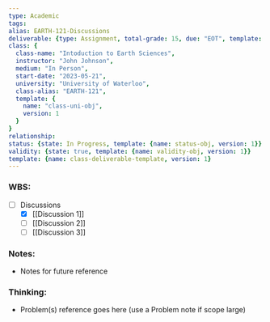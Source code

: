 ```yaml
---
type: Academic
tags: 
alias: EARTH-121-Discussions
deliverable: {type: Assignment, total-grade: 15, due: "EOT", template: {name: aggregate-deliverable-obj, version: 1}}
class: {
  class-name: "Intoduction to Earth Sciences",
  instructor: "John Johnson",
  medium: "In Person",
  start-date: "2023-05-21",
  university: "University of Waterloo",
  class-alias: "EARTH-121",
  template: {
    name: "class-uni-obj",
    version: 1
  }
}
relationship: 
status: {state: In Progress, template: {name: status-obj, version: 1}}
validity: {state: true, template: {name: validity-obj, version: 1}}
template: {name: class-deliverable-template, version: 1}
---
```


### WBS: 

- [ ] Discussions
	- [x] [[Discussion 1]]
	- [ ] [[Discussion 2]]
	- [ ] [[Discussion 3]]

### Notes:

- Notes for future reference

### Thinking:

- Problem(s) reference goes here (use a Problem note if scope large)